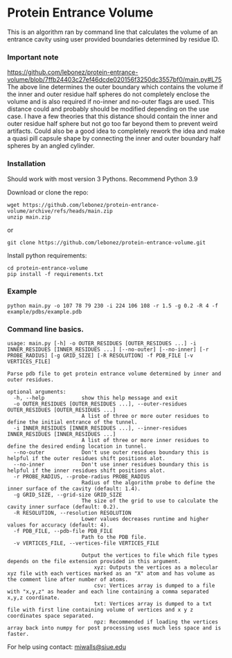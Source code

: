 # Protein Entrance Volume

This is an algorithm ran by command line that calculates the volume of an entrance cavity using user provided boundaries determined by residue ID.

### Important note
https://github.com/lebonez/protein-entrance-volume/blob/7ffb24403c27ef46dcde020156f3250dc3557bf0/main.py#L75
The above line determines the outer boundary which contains the volume if the inner and outer residue half spheres do not
completely enclose the volume and is also required if no-inner and no-outer flags are used.
This distance could and probably should be modified depending on the use case. I have a few theories that this distance
should contain the inner and outer residue half sphere but not go too far beyond them to prevent weird artifacts.
Could also be a good idea to completely rework the idea and make a quasi pill capsule shape by connecting the
inner and outer boundary half spheres by an angled cylinder.

### Installation
Should work with most version 3 Pythons. Recommend Python 3.9

Download or clone the repo:

```
wget https://github.com/lebonez/protein-entrance-volume/archive/refs/heads/main.zip
unzip main.zip
```

or

```
git clone https://github.com/lebonez/protein-entrance-volume.git
```

Install python requirements:

```
cd protein-entrance-volume
pip install -f requirements.txt
```

### Example
```
python main.py -o 107 78 79 230 -i 224 106 108 -r 1.5 -g 0.2 -R 4 -f example/pdbs/example.pdb
```

### Command line basics.

```
usage: main.py [-h] -o OUTER_RESIDUES [OUTER_RESIDUES ...] -i INNER_RESIDUES [INNER_RESIDUES ...] [--no-outer] [--no-inner] [-r PROBE_RADIUS] [-g GRID_SIZE] [-R RESOLUTION] -f PDB_FILE [-v VERTICES_FILE]

Parse pdb file to get protein entrance volume determined by inner and outer residues.

optional arguments:
  -h, --help            show this help message and exit
  -o OUTER_RESIDUES [OUTER_RESIDUES ...], --outer-residues OUTER_RESIDUES [OUTER_RESIDUES ...]
                        A list of three or more outer residues to define the initial entrance of the tunnel.
  -i INNER_RESIDUES [INNER_RESIDUES ...], --inner-residues INNER_RESIDUES [INNER_RESIDUES ...]
                        A list of three or more inner residues to define the desired ending location in tunnel.
  --no-outer            Don't use outer residues boundary this is helpful if the outer residues shift positions alot.
  --no-inner            Don't use inner residues boundary this is helpful if the inner residues shift positions alot.
  -r PROBE_RADIUS, --probe-radius PROBE_RADIUS
                        Radius of the algorithm probe to define the inner surface of the cavity (default: 1.4).
  -g GRID_SIZE, --grid-size GRID_SIZE
                        The size of the grid to use to calculate the cavity inner surface (default: 0.2).
  -R RESOLUTION, --resolution RESOLUTION
                        Lower values decreases runtime and higher values for accuracy (default: 4).
  -f PDB_FILE, --pdb-file PDB_FILE
                        Path to the PDB file.
  -v VERTICES_FILE, --vertices-file VERTICES_FILE

                        Output the vertices to file which file types depends on the file extension provided in this argument.
                            xyz: Outputs the vertices as a molecular xyz file with each vertices marked as an "X" atom and has volume as the comment line after number of atoms.
                            csv: Vertices array is dumped to a file with "x,y,z" as header and each line containing a comma separated x,y,z coordinate.
                            txt: Vertices array is dumped to a txt file with first line containing volume of vertices and x y z coordinates space separated.
                            npz: Recommended if loading the vertices array back into numpy for post processing uses much less space and is faster.
```

For help using contact: miwalls@siue.edu
